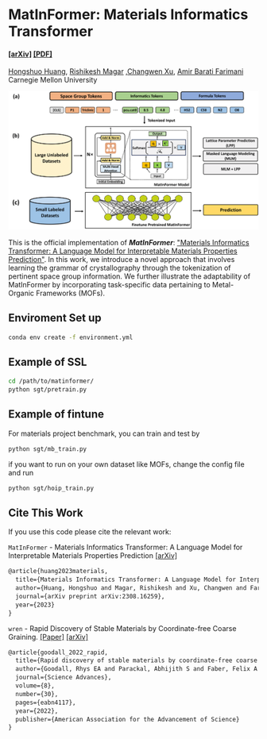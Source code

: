 # MatInFormer: Materials Informatics Transformer
#### [[arXiv]](https://arxiv.org/abs/2308.16259) [[PDF]](https://arxiv.org/pdf/2308.16259.pdf) </br>
[Hongshuo Huang](https://github.com/hongshuh), [Rishikesh Magar](https://www.linkedin.com/in/rishikesh-magar) ,[Changwen Xu](https://changwenxu98.github.io/),  [Amir Barati Farimani](https://www.meche.engineering.cmu.edu/directory/bios/barati-farimani-amir.html) </br>
Carnegie Mellon University </br>

<img src="Figure1_MatIn-1.png" width="800">

This is the official implementation of <strong><em>MatInFormer</em></strong>: ["Materials Informatics Transformer: A Language Model for Interpretable Materials Properties Prediction"](https://arxiv.org/abs/2308.16259). In this work, we introduce a novel approach that involves learning the grammar of crystallography through the tokenization of pertinent space group information. We further illustrate the adaptability of MatInFormer by incorporating task-specific data pertaining to Metal-Organic Frameworks (MOFs). 

## Enviroment Set up

```sh
conda env create -f environment.yml
```


## Example of SSL
```sh
cd /path/to/matinformer/
python sgt/pretrain.py
```

## Example of fintune 
For materials project benchmark, you can train and test by
```sh
python sgt/mb_train.py
```
if you want to run on your own dataset like MOFs, change the config file and run
```sh
python sgt/hoip_train.py
```


## Cite This Work
If you use this code please cite the relevant work:

`MatInFormer` - Materials Informatics Transformer: A Language Model for Interpretable Materials Properties Prediction [[arXiv]](https://arxiv.org/abs/2308.16259)
```tex
@article{huang2023materials,
  title={Materials Informatics Transformer: A Language Model for Interpretable Materials Properties Prediction},
  author={Huang, Hongshuo and Magar, Rishikesh and Xu, Changwen and Farimani, Amir Bariti},
  journal={arXiv preprint arXiv:2308.16259},
  year={2023}
}
```


`wren` - Rapid Discovery of Stable Materials by Coordinate-free Coarse Graining. [[Paper]](https://www.science.org/doi/10.1126/sciadv.abn4117) [[arXiv]](https://arxiv.org/abs/2106.11132)

```tex
@article{goodall_2022_rapid,
  title={Rapid discovery of stable materials by coordinate-free coarse graining},
  author={Goodall, Rhys EA and Parackal, Abhijith S and Faber, Felix A and Armiento, Rickard and Lee, Alpha A},
  journal={Science Advances},
  volume={8},
  number={30},
  pages={eabn4117},
  year={2022},
  publisher={American Association for the Advancement of Science}
}
```